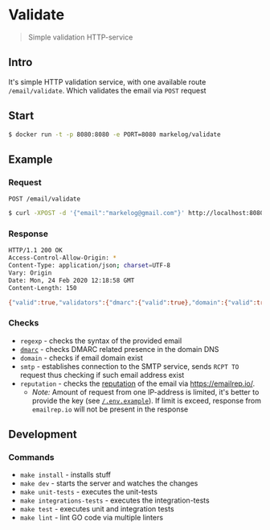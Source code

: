 # Validate

> Simple validation HTTP-service

## Intro

It's simple HTTP validation service, with one available route `/email/validate`. Which validates the email via `POST` request

## Start

```sh
$ docker run -t -p 8080:8080 -e PORT=8080 markelog/validate
```

## Example

### Request

`POST /email/validate`

```sh
$ curl -XPOST -d '{"email":"markelog@gmail.com"}' http://localhost:8080/email/validate
```

### Response

```sh
HTTP/1.1 200 OK
Access-Control-Allow-Origin: *
Content-Type: application/json; charset=UTF-8
Vary: Origin
Date: Mon, 24 Feb 2020 12:18:58 GMT
Content-Length: 150

{"valid":true,"validators":{"dmarc":{"valid":true},"domain":{"valid":true},"regexp":{"valid":true},"reputation":{"valid":true},"smtp":{"valid":true}}}
```

### Checks

- `regexp` - checks the syntax of the provided email
- [`dmarc`](https://en.wikipedia.org/wiki/DMARC) - checks DMARC related presence in the domain DNS
- `domain` - checks if email domain exist
- `smtp` - establishes connection to the SMTP service, sends `RCPT TO` request thus checking if such email address exist
- `reputation` - checks the [reputation](https://en.wikipedia.org/wiki/Reputation_system) of the email via https://emailrep.io/.
  - _Note:_ Amount of request from one IP-address is limited, it's better to provide the key (see [`/.env.example`](https://github.com/markelog/validate/tree/master/.env.example)). If limit is exceed, response from `emailrep.io` will not be present in the response

## Development

### Commands

- `make install` - installs stuff
- `make dev` - starts the server and watches the changes
- `make unit-tests` - executes the unit-tests
- `make integrations-tests` - executes the integration-tests
- `make test` - executes unit and integration tests
- `make lint` - lint GO code via multiple linters
